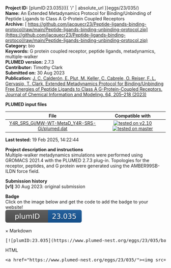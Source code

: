 **Project ID:** [plumID:23.035]({{ '/' | absolute_url }}eggs/23/035/)  
**Name:**  An Extended Metadynamics Protocol for Binding/Unbinding of Peptide Ligands to Class A G-Protein Coupled Receptors  
**Archive:** [ https://github.com/jacquecr23/Peptide-ligands-binding-protocol/raw/main/Peptide-ligands-binding-unbinding-protocol.zip](https://github.com/jacquecr23/Peptide-ligands-binding-protocol/raw/main/Peptide-ligands-binding-unbinding-protocol.zip)  
**Category:**  bio  
**Keywords:**  G protein coupled receptor, peptide ligands, metadynamics, multiple-walker  
**PLUMED version:**  2.7.3  
**Contributor:**  Timothy Clark  
**Submitted on:** 30 Aug 2023  
**Publication:** [J. C. Calderón, E. Plut, M. Keller, C. Cabrele, O. Reiser, F. L. Gervasio, T. Clark, Extended Metadynamics Protocol for Binding/Unbinding Free Energies of Peptide Ligands to Class A G-Protein-Coupled Receptors. Journal of Chemical Information and Modeling. 64, 205–218 (2023)](http://dx.doi.org/10.1021/acs.jcim.3c01574)  
  
**PLUMED input files**  
  
| File     | Compatible with |  
|:--------:|:--------:|  
| [Y4R_SRS_Gi/MW-WT-MetaD_Y4R-SRS-Gi/plumed.dat](./data/Y4R_SRS_Gi/MW-WT-MetaD_Y4R-SRS-Gi/plumed.dat.md) |  [![tested on v2.10](https://img.shields.io/badge/v2.10-passing-green.svg)](data/Y4R_SRS_Gi/MW-WT-MetaD_Y4R-SRS-Gi/plumed.dat.plumed.stderr) [![tested on master](https://img.shields.io/badge/master-passing-green.svg)](data/Y4R_SRS_Gi/MW-WT-MetaD_Y4R-SRS-Gi/plumed.dat.plumed_master.stderr) |  
  
**Last tested:**  19 Feb 2025, 14:22:44
  
**Project description and instructions**  
Multiple-walker metadynamics simulations were performed using GROMACS 2021.4 with the PLUMED 2.7.3 plug-in. Topologies for the receptor, peptides, and G protein were generated using the AMBER99SB-ILDN force field.
  
**Submission history**  
**[v1]** 30 Aug 2023: original submission  
  
**Badge**  
Click on the image below and get the code to add the badge to your website!  
<img src="./badge.svg" alt="plumeDnest:23.035" id="myBtn" class="badge">
<div id="myModal" class="modal">
  <div class="modal-content">
    <span class="close">&times;</span>
    Markdown<pre>[![plumID:23.035](https://www.plumed-nest.org/eggs/23/035/badge.svg)](https://www.plumed-nest.org/eggs/23/035/)</pre>
    HTML<pre>&lt;a href="https://www.plumed-nest.org/eggs/23/035/"&gt;&lt;img src="https://www.plumed-nest.org/eggs/23/035/badge.svg" alt="plumID:23.035"&gt;&lt;/a&gt;</pre>
  </div>
</div>
